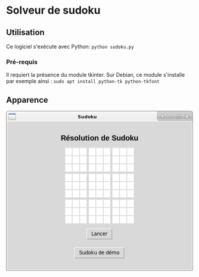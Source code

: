 # Solveur de sudoku

## Utilisation
Ce logiciel s'exécute avec Python: `python sudoku.py`

### Pré-requis
Il requiert la présence du module tkinter.
Sur Debian, ce module s'installe par exemple ainsi : `sudo apt install python-tk python-tkfont`

## Apparence
![Illustration du logiciel](thumbnail.png "Illustration du logiciel")